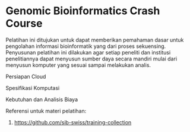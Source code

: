 # Genomic Bioinformatics Crash Course
Pelatihan ini ditujukan untuk dapat memberikan pemahaman dasar untuk pengolahan informasi bioinformatik yang dari proses sekuensing. Penyusunan pelatihan ini dilakukan agar setiap peneliti dan institusi penelitiannya dapat menyusun sumber daya secara mandiri mulai dari menyusun komputer yang sesuai sampai melakukan analis.

Persiapan Cloud


Spesifikasi Komputasi


Kebutuhan dan Analisis Biaya

Referensi untuk materi pelatihan:
1. https://github.com/sib-swiss/training-collection
